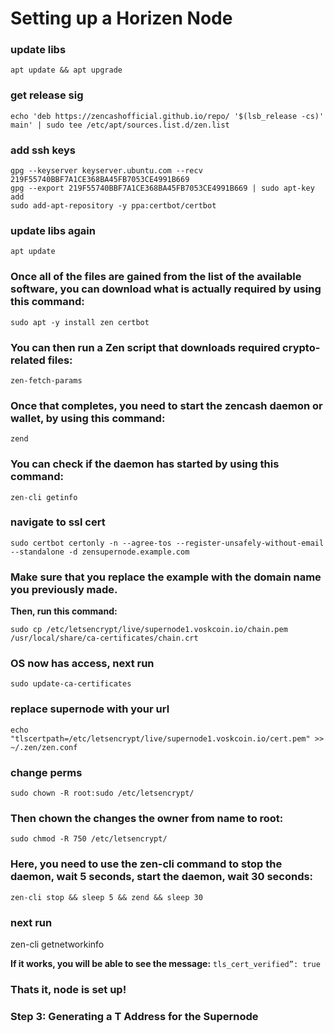 # Setting up a Horizen Node
 
 ### update libs

`apt update && apt upgrade`



### get release sig

`echo 'deb https://zencashofficial.github.io/repo/ '$(lsb_release -cs)' main' | sudo tee /etc/apt/sources.list.d/zen.list`



### add ssh keys
```
gpg --keyserver keyserver.ubuntu.com --recv 219F55740BBF7A1CE368BA45FB7053CE4991B669
gpg --export 219F55740BBF7A1CE368BA45FB7053CE4991B669 | sudo apt-key add
sudo add-apt-repository -y ppa:certbot/certbot
```


### update libs again

`apt update`



### Once all of the files are gained from the list of the available software, you can download what is actually required by using this command:

`sudo apt -y install zen certbot`



### You can then run a Zen script that downloads required crypto-related files:

`zen-fetch-params`



### Once that completes, you need to start the zencash daemon or wallet, by using this command:

`zend`



### You can check if the daemon has started by using this command:

`zen-cli getinfo`


### navigate to ssl cert

`sudo certbot certonly -n --agree-tos --register-unsafely-without-email --standalone -d zensupernode.example.com`



### Make sure that you replace the example with the domain name you previously made.

**Then, run this command:**

`sudo cp /etc/letsencrypt/live/supernode1.voskcoin.io/chain.pem /usr/local/share/ca-certificates/chain.crt`



### OS now has access, next run

`sudo update-ca-certificates`



### replace supernode with your url

`echo "tlscertpath=/etc/letsencrypt/live/supernode1.voskcoin.io/cert.pem" >> ~/.zen/zen.conf`



### change perms

`sudo chown -R root:sudo /etc/letsencrypt/`



### Then chown the changes the owner from name to root:

`sudo chmod -R 750 /etc/letsencrypt/`



### Here, you need to use the zen-cli command to stop the daemon, wait 5 seconds, start the daemon, wait 30 seconds:

`zen-cli stop && sleep 5 && zend && sleep 30`



### next run

zen-cli getnetworkinfo

**If it works, you will be able to see the message:**
`tls_cert_verified”: true`



### Thats it, node is set up!



### Step 3: Generating a T Address for the Supernode
